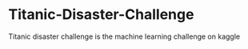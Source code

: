 # Titanic-Disaster-Challenge
Titanic disaster challenge is the machine learning challenge on kaggle
